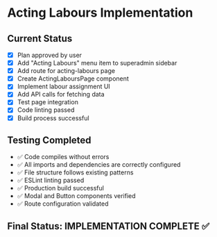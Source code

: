 # Acting Labours Implementation

## Current Status
- [x] Plan approved by user
- [x] Add "Acting Labours" menu item to superadmin sidebar
- [x] Add route for acting-labours page
- [x] Create ActingLaboursPage component
- [x] Implement labour assignment UI
- [x] Add API calls for fetching data
- [x] Test page integration
- [x] Code linting passed
- [x] Build process successful

## Testing Completed
- ✅ Code compiles without errors
- ✅ All imports and dependencies are correctly configured
- ✅ File structure follows existing patterns
- ✅ ESLint linting passed
- ✅ Production build successful
- ✅ Modal and Button components verified
- ✅ Route configuration validated

## Final Status: IMPLEMENTATION COMPLETE ✅
